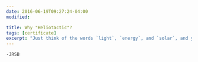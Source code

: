 ```yaml
---
date: 2016-06-19T09:27:24-04:00
modified:

title: Why "Heliotactic"?
tags: [certificate]
excerpt: "Just think of the words `light`, `energy`, and `solar`, and you have inherent perceived meanings for each that are currently shifting quickly in today's society of climate changing, wireless communications, and localized electric power systems..."
---
```


`-JRSB`



